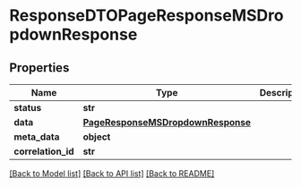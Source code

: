 # ResponseDTOPageResponseMSDropdownResponse

## Properties
Name | Type | Description | Notes
------------ | ------------- | ------------- | -------------
**status** | **str** |  | [optional] 
**data** | [**PageResponseMSDropdownResponse**](PageResponseMSDropdownResponse.md) |  | [optional] 
**meta_data** | **object** |  | [optional] 
**correlation_id** | **str** |  | [optional] 

[[Back to Model list]](../README.md#documentation-for-models) [[Back to API list]](../README.md#documentation-for-api-endpoints) [[Back to README]](../README.md)

